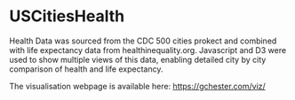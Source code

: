# USCitiesHealth

Health Data was sourced from the CDC 500 cities prokect and combined with life expectancy data from healthinequality.org. 
Javascript and D3 were used to show multiple views of this data, enabling detailed city by city comparison of health 
and life expectancy.

The visualisation webpage is available here: https://gchester.com/viz/
